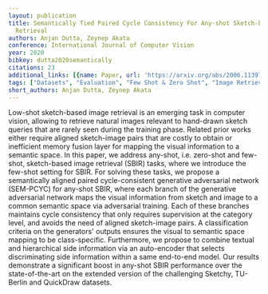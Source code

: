 ```yaml
---
layout: publication
title: Semantically Tied Paired Cycle Consistency For Any-shot Sketch-based Image
  Retrieval
authors: Anjan Dutta, Zeynep Akata
conference: International Journal of Computer Vision
year: 2020
bibkey: dutta2020semantically
citations: 23
additional_links: [{name: Paper, url: 'https://arxiv.org/abs/2006.11397'}]
tags: ["Datasets", "Evaluation", "Few Shot & Zero Shot", "Image Retrieval"]
short_authors: Anjan Dutta, Zeynep Akata
---
```

Low-shot sketch-based image retrieval is an emerging task in computer vision,
allowing to retrieve natural images relevant to hand-drawn sketch queries that
are rarely seen during the training phase. Related prior works either require
aligned sketch-image pairs that are costly to obtain or inefficient memory
fusion layer for mapping the visual information to a semantic space. In this
paper, we address any-shot, i.e. zero-shot and few-shot, sketch-based image
retrieval (SBIR) tasks, where we introduce the few-shot setting for SBIR. For
solving these tasks, we propose a semantically aligned paired cycle-consistent
generative adversarial network (SEM-PCYC) for any-shot SBIR, where each branch
of the generative adversarial network maps the visual information from sketch
and image to a common semantic space via adversarial training. Each of these
branches maintains cycle consistency that only requires supervision at the
category level, and avoids the need of aligned sketch-image pairs. A
classification criteria on the generators' outputs ensures the visual to
semantic space mapping to be class-specific. Furthermore, we propose to combine
textual and hierarchical side information via an auto-encoder that selects
discriminating side information within a same end-to-end model. Our results
demonstrate a significant boost in any-shot SBIR performance over the
state-of-the-art on the extended version of the challenging Sketchy, TU-Berlin
and QuickDraw datasets.